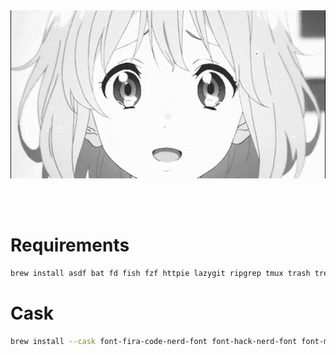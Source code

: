 <div align="center">
<img hight="300" width="700" alt="GIF" align="center" src="https://github.com/GowtherHeart/dotfiles/blob/main/_assets/1.gif">
</div>

</br>
</br>
</br>

# Requirements
```bash
brew install asdf bat fd fish fzf httpie lazygit ripgrep tmux trash tree zoxide neovim lsd lua lua-language-server luajit luarocks pwgen bottom
```

# Cask
```bash
brew install --cask font-fira-code-nerd-font font-hack-nerd-font font-maple-mono ghostty iina karabiner-elements neovide tunnelblick hammerspoon alacritty betterdisplay
```

